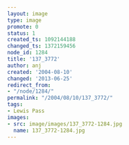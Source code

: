 ```yaml
---
layout: image
type: image
promote: 0
status: 1
created_ts: 1092144188
changed_ts: 1372159456
node_id: 1284
title: '137_3772'
author: anj
created: '2004-08-10'
changed: '2013-06-25'
redirect_from:
- "/node/1284/"
permalink: "/2004/08/10/137_3772/"
tags:
- Lewis Pass
images:
- src: image/images/137_3772-1284.jpg
  name: 137_3772-1284.jpg
---
```


